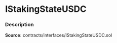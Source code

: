 # IStakingStateUSDC

### Description <a id="description"></a>

**Source:** contracts/interfaces/IStakingStateUSDC.sol

